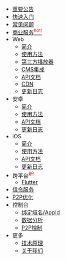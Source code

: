 - [重要公告](notice.md)
- [快速入门](README.md)
- [常见问题](FAQ.md)
- [商业服务<sup style="color:red;">hot!</sup>](commercial.md)
- Web
    - [简介](/web/introduction.md)
    - [使用方法](/web/usage.md)
    - [第三方播放器](web/players.md)
    - [CMS集成](/web/CMS.md)
    - [API文档](/web/API.md)
    - [CDN](/web/CDN.md)
    - [更新日志](/web/logs.md)
- 安卓
    - [简介](/android/introduction.md)
    - [使用方法](/android/usage.md)
    - [API文档](/android/API.md)
    - [更新日志](/android/logs.md)
- iOS
    - [简介](/ios/introduction.md)
    - [使用方法](/ios/usage.md)
    - [API文档](/ios/API.md)
    - [更新日志](/ios/logs.md)
- 跨平台<sup style="color:red;">新!</sup>
    - [Flutter](/flutter.md)
- [信令服务](signaling.md)
- [P2P优化](m3u8.md)
- 控制台
    - [绑定域名/AppId](bindings.md)
    - [数据分析](data-explain.md)
    - [P2P控制](p2p-control.md)
- 更多
    - [技术原理](design.md)
    - [关于我们](/about.md)
    
  

